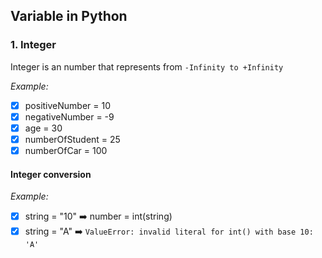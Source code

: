 ## Variable in Python

### 1. Integer
Integer is an number that represents from `-Infinity to +Infinity`

<i>Example: </i>
- [x] positiveNumber = 10
- [x] negativeNumber = -9
- [x] age = 30
- [x] numberOfStudent = 25
- [x] numberOfCar = 100
#### Integer conversion
<i>Example: </i>
- [x] string = "10" :arrow_right: number = int(string)
- [x] string = "A" :arrow_right: `ValueError: invalid literal for int() with base 10: 'A'`